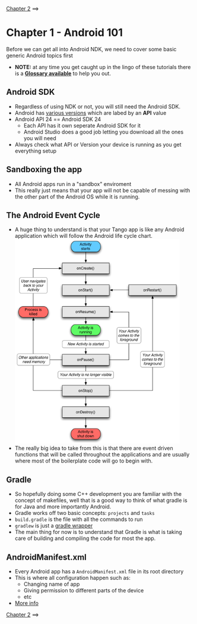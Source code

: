 [Chapter 2](./Chapter_02.md) ==>

# Chapter 1 - Android 101

Before we can get all into Android NDK, we need to cover some basic generic Android topics first

* **NOTE:** at any time you get caught up in the lingo of these tutorials there is a [**Glossary available**](/Glossary.md) to help you out.

## Android SDK
* Regardless of using NDK or not, you will still need the Android SDK.
* Android has [various versions](https://en.wikipedia.org/wiki/Android_version_history) which are labed by an **API** value
* Android API 24 == Android SDK 24
    * Each API has it own seperate Android SDK for it
    * Android Studio does a good job letting you download all the ones you will need
* Always check what API or Version your device is running as you get everything setup

## Sandboxing the app
* All Android apps run in a "sandbox" enviroment
* This really just means that your app will not be capable of messing with the other part of the Android OS while it is running.

## The Android Event Cycle
* A huge thing to understand is that your Tango app is like any Android application which will follow the Android life cycle chart.
![Android Life Cycle](../Images/Android_Life_Cycle.png)
* The really big idea to take from this is that there are event driven functions that will be called throughout the applications and are usually where most of the boilerplate code will go to begin with.

## Gradle
* So hopefully doing some C++ development you are familiar with the concept of makefiles, well that is a good way to think of what gradle is for Java and more importantly Android.
* Gradle works off two basic concepts: `projects` and `tasks`
* `build.gradle` is the file with all the commands to run
* `gradlew` is just a [gradle wrapper](https://docs.gradle.org/current/userguide/gradle_wrapper.html)
* The main thing for now is to understand that Gradle is what is taking care of building and compiling the code for most the app.

## AndroidManifest.xml
* Every Android app has a `AndroidManifest.xml` file in its root directory
* This is where all configuration happen such as:
    * Changing name of app
    * Giving permission to different parts of the device
    * etc
* [More info](https://developer.android.com/guide/topics/manifest/manifest-intro.html)

[Chapter 2](./Chapter_02.md) ==>